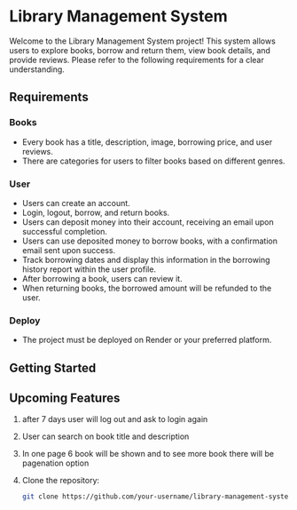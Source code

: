 # Library Management System

Welcome to the Library Management System project! This system allows users to explore books, borrow and return them, view book details, and provide reviews. Please refer to the following requirements for a clear understanding.

## Requirements

### Books 
- Every book has a title, description, image, borrowing price, and user reviews.
- There are categories for users to filter books based on different genres.

### User 
- Users can create an account.
- Login, logout, borrow, and return books.
- Users can deposit money into their account, receiving an email upon successful completion.
- Users can use deposited money to borrow books, with a confirmation email sent upon success.
- Track borrowing dates and display this information in the borrowing history report within the user profile.
- After borrowing a book, users can review it.
- When returning books, the borrowed amount will be refunded to the user.

### Deploy 
- The project must be deployed on Render or your preferred platform.

## Getting Started
## Upcoming Features
1. after 7 days user will log out and ask to login again
2. User can search on book title and description
3. In one page 6 book will be shown and to see more book there will be pagenation option

1. Clone the repository:

   ```bash
   git clone https://github.com/your-username/library-management-system.git
